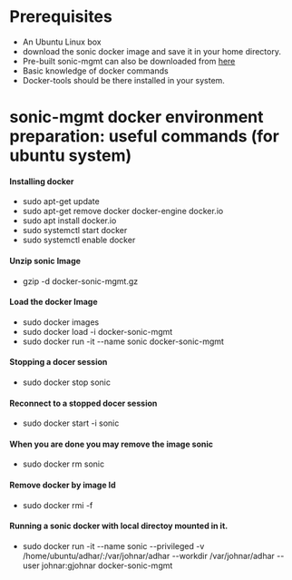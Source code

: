 # Prerequisites 
* An Ubuntu Linux box
* download the sonic docker image and save it in your home directory. 
* Pre-built sonic-mgmt can also be downloaded from [here](https://sonic-jenkins.westus2.cloudapp.azure.com/job/bldenv/job/docker-sonic-mgmt/lastSuccessfulBuild/artifact/sonic-buildimage/target/docker-sonic-mgmt.gz)
* Basic knowledge of docker commands
* Docker-tools should be there installed in your system.

# sonic-mgmt docker environment preparation: useful commands (for ubuntu system)
#### Installing docker
* sudo apt-get update
* sudo apt-get remove docker docker-engine docker.io
* sudo apt install docker.io
* sudo systemctl start docker
* sudo systemctl enable docker
#### Unzip sonic Image
* gzip -d docker-sonic-mgmt.gz
#### Load the docker Image
* sudo docker images
* sudo docker load -i docker-sonic-mgmt
* sudo docker run -it --name sonic docker-sonic-mgmt
#### Stopping a docer session
* sudo docker stop sonic
#### Reconnect to a stopped docer session
* sudo docker start -i sonic
#### When you are done you may remove the image sonic
* sudo docker rm sonic
#### Remove docker by image Id
* sudo docker rmi -f <image-id>
#### Running a sonic docker with local directoy mounted in it.
* sudo docker run -it --name sonic --privileged -v /home/ubuntu/adhar/:/var/johnar/adhar --workdir /var/johnar/adhar --user johnar:gjohnar docker-sonic-mgmt

